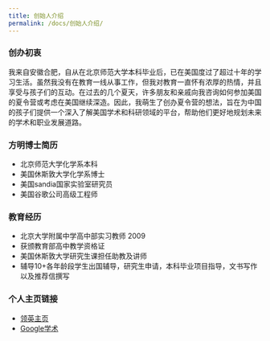 ```yaml
---
title: 创始人介绍
permalink: /docs/创始人介绍/
---
```

### 创办初衷
我来自安徽合肥，自从在北京师范大学本科毕业后，已在美国度过了超过十年的学习生活。虽然我没有在教育一线从事工作，但我对教育一直怀有浓厚的热情，并且享受与孩子们的互动。在过去的几个夏天，许多朋友和亲戚向我咨询如何参加美国的夏令营或考虑在美国继续深造。因此，我萌生了创办夏令营的想法，旨在为中国的孩子们提供一个深入了解美国学术和科研领域的平台，帮助他们更好地规划未来的学术和职业发展道路。

### 方明博士简历

* 北京师范大学化学系本科 
* 美国休斯敦大学化学系博士 
* 美国sandia国家实验室研究员 
* 美国谷歌公司高级工程师 

### 教育经历

* 北京大学附属中学高中部实习教师 2009
* 获颁教育部高中教学资格证
* 美国休斯敦大学研究生课担任助教及讲师
* 辅导10+各年龄段学生出国辅导，研究生申请，本科毕业项目指导，文书写作以及推荐信撰写

### 个人主页链接
* [领英主页](https://www.linkedin.com/in/mingsandia/)
* [Google学术](https://scholar.google.com/citations?user=TRroB7MAAAAJ&hl=en)
